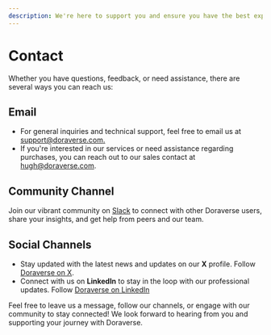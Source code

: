 ```yaml
---
description: We're here to support you and ensure you have the best experience.
---
```


# Contact

Whether you have questions, feedback, or need assistance, there are several ways you can reach us:

## Email

* For general inquiries and technical support, feel free to email us at [support@doraverse.com.](mailto:support@doraverse.com)
* If you're interested in our services or need assistance regarding purchases, you can reach out to our sales contact at [hugh@doraverse.com](mailto:hugh@doraverse.com).

## Community Channel

Join our vibrant community on [Slack](https://doraversecommunity.slack.com/ssb/redirect) to connect with other Doraverse users, share your insights, and get help from peers and our team.

## Social Channels

* Stay updated with the latest news and updates on our **X** profile. Follow [Doraverse on X](https://x.com/doraverse_ai).
* Connect with us on **LinkedIn** to stay in the loop with our professional updates. Follow [Doraverse on LinkedIn](https://www.linkedin.com/company/doraverse)

Feel free to leave us a message, follow our channels, or engage with our community to stay connected! We look forward to hearing from you and supporting your journey with Doraverse.
